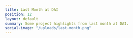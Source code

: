 ```yaml
---
title: Last Month at DAI
position: 12
layout: default
summary: Some project highlights from last month at DAI.
social-image: "/uploads/last-month.png"
---
```


<script id="infogram_0_a8576952-093d-4a76-908f-591a64d3dd2b" title="February: Last Month at DAI" src="https://e.infogram.com/js/dist/embed.js?tQZ" type="text/javascript"></script>